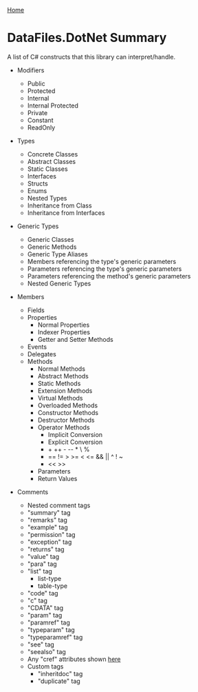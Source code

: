 [Home](README.md)

# DataFiles.DotNet Summary

A list of C# constructs that this library can interpret/handle.

* Modifiers
  * Public
  * Protected
  * Internal
  * Internal Protected
  * Private
  * Constant
  * ReadOnly

* Types
  * Concrete Classes
  * Abstract Classes
  * Static Classes
  * Interfaces
  * Structs
  * Enums
  * Nested Types
  * Inheritance from Class
  * Inheritance from Interfaces
* Generic Types
  * Generic Classes
  * Generic Methods
  * Generic Type Aliases
  * Members referencing the type's generic parameters
  * Parameters referencing the type's generic parameters
  * Parameters referencing the method's generic parameters
  * Nested Generic Types
  
* Members
  * Fields
  * Properties
    * Normal Properties
    * Indexer Properties
    * Getter and Setter Methods
  * Events
  * Delegates
  * Methods
    * Normal Methods
	* Abstract Methods
	* Static Methods
	* Extension Methods
	* Virtual Methods
	* Overloaded Methods
    * Constructor Methods
	* Destructor Methods
    * Operator Methods
      * Implicit Conversion
      * Explicit Conversion
      * \+ ++ - -- * \ %
      * == != > >= < <= && || ^ ! ~
      * << >>
	* Parameters
	* Return Values
  
* Comments
  * Nested comment tags
  * "summary" tag
  * "remarks" tag
  * "example" tag
  * "permission" tag
  * "exception" tag
  * "returns" tag
  * "value" tag
  * "para" tag
  * "list" tag
    * list-type
    * table-type
  * "code" tag
  * "c" tag
  * "CDATA" tag
  * "param" tag
  * "paramref" tag
  * "typeparam" tag
  * "typeparamref" tag
  * "see" tag
  * "seealso" tag
  * Any "cref" attributes shown [here](https://github.com/WithoutHaste/EarlyDocs/blob/master/HowToUseXmlComments.md)
  * Custom tags
    * "inheritdoc" tag
    * "duplicate" tag
